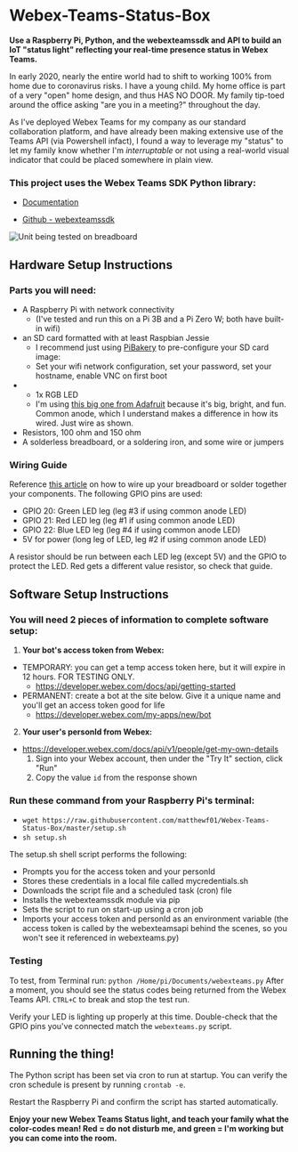 # Webex-Teams-Status-Box
**Use a Raspberry Pi, Python, and the webexteamssdk and API to build an IoT "status light" reflecting your real-time presence status in Webex Teams.**

In early 2020, nearly the entire world had to shift to working 100% from home due to coronavirus risks. I have a young child. My home office is part of a very "open" home design, and thus HAS NO DOOR. My family tip-toed around the office asking "are you in a meeting?" throughout the day. 

As I've deployed Webex Teams for my company as our standard collaboration platform, and have already been making extensive use of the Teams API (via Powershell infact), I found a way to leverage my "status" to let my family know whether I'm _interruptable_ or not using a real-world visual indicator that could be placed somewhere in plain view.

### This project uses the Webex Teams SDK Python library: ###

* [Documentation](https://webexteamssdk.readthedocs.io/en/latest/index.html)

* [Github - webexteamssdk](https://github.com/CiscoDevNet/webexteamssdk)


![Unit being tested on breadboard](https://github.com/matthewf01/Webex-Teams-Status-Box/raw/master/photos/unit_on_breadboard.jpg)

## Hardware Setup Instructions

### Parts you will need: ###
* A Raspberry Pi with network connectivity 
  * (I've tested and run this on a Pi 3B and a Pi Zero W; both have built-in wifi)
* an SD card formatted with at least Raspbian Jessie 
  * I recommend just using [PiBakery](https://www.pibakery.org/) to pre-configure your SD card image:
  * Set your wifi network configuration, set your password, set your hostname, enable VNC on first boot 
* * 1x RGB LED
  * I'm using [this big one from Adafruit](https://www.adafruit.com/product/848) because it's big, bright, and fun. Common anode, which I understand makes a difference in how its wired. Just wire as shown.
* Resistors, 100 ohm and 150 ohm
* A solderless breadboard, or a soldering iron, and some wire or jumpers

### Wiring Guide ###

Reference [this article](https://www.instructables.com/id/Raspberry-Pi-3-RGB-LED-With-Using-PWM/) on how to wire up your breadboard or solder together your components. The following GPIO pins are used:

* GPIO 20: Green LED leg (leg #3 if using common anode LED)
* GPIO 21: Red LED leg (leg #1 if using common anode LED)
* GPIO 22: Blue LED leg (leg #4 if using common anode LED)
* 5V for power (long leg of LED, leg #2 if using common anode LED)

A resistor should be run between each LED leg (except 5V) and the GPIO to protect the LED. Red gets a different value resistor, so check that guide.

## Software Setup Instructions ##

### You will need 2 pieces of information to complete software setup: ###

1. **Your bot's access token from Webex:**
  * TEMPORARY: you can get a temp access token here, but it will expire in 12 hours. FOR TESTING ONLY.
    * https://developer.webex.com/docs/api/getting-started
  * PERMANENT: create a bot at the site below. Give it a unique name and you'll get an access token good for life
    * https://developer.webex.com/my-apps/new/bot

2. **Your user's personId from Webex:**
  * https://developer.webex.com/docs/api/v1/people/get-my-own-details
    1. Sign into your Webex account, then under the "Try It" section, click "Run"
    2. Copy the value `id` from the response shown


### Run these command from your Raspberry Pi's terminal: ###

* `wget https://raw.githubusercontent.com/matthewf01/Webex-Teams-Status-Box/master/setup.sh`
* `sh setup.sh`

The setup.sh shell script performs the following:
* Prompts you for the access token and your personId
* Stores these credentials in a local file called mycredentials.sh
* Downloads the script file and a scheduled task (cron) file
* Installs the webexteamssdk module via pip
* Sets the script to run on start-up using a cron job
* Imports your access token and personId as an environment variable (the access token is called by the webexteamsapi behind the scenes, so you won't see it referenced in webexteams.py)

### Testing ###

To test, from Terminal run: `python /Home/pi/Documents/webexteams.py`
After a moment, you should see the status codes being returned from the Webex Teams API. `CTRL+C` to break and stop the test run.

Verify your LED is lighting up properly at this time. Double-check that the GPIO pins you've connected match the `webexteams.py` script.

## Running the thing! ##
The Python script has been set via cron to run at startup. You can verify the cron schedule is present by running `crontab -e`.

Restart the Raspberry Pi and confirm the script has started automatically. 

**Enjoy your new Webex Teams Status light, and teach your family what the color-codes mean! Red = do not disturb me, and green = I'm working but you can come into the room.**


